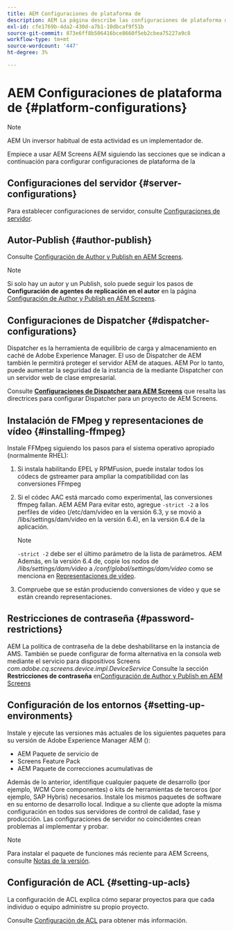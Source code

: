 ```yaml
---
title: AEM Configuraciones de plataforma de
description: AEM La página describe las configuraciones de plataforma de la
exl-id: cfe1769b-4da2-430d-a7b1-10dbcaf9f51b
source-git-commit: 873e6ff8b506416bce8660f5eb2cbea75227a9c8
workflow-type: tm+mt
source-wordcount: '447'
ht-degree: 3%

---
```


# AEM Configuraciones de plataforma de {#platform-configurations}

>[!NOTE]
>
>AEM Un inversor habitual de esta actividad es un implementador de.

Empiece a usar AEM Screens AEM siguiendo las secciones que se indican a continuación para configurar configuraciones de plataforma de la

## Configuraciones del servidor {#server-configurations}

Para establecer configuraciones de servidor, consulte [Configuraciones de servidor](https://experienceleague.adobe.com/en/docs/experience-manager-screens/user-guide/administering/configuring-screens-introduction#ServerConfiguration).

## Autor-Publish {#author-publish}

Consulte [Configuración de Author y Publish en AEM Screens](https://experienceleague.adobe.com/en/docs/experience-manager-screens/user-guide/administering/author-publish/author-and-publish).

>[!NOTE]
>
>Si solo hay un autor y un Publish, solo puede seguir los pasos de **Configuración de agentes de replicación en el autor** en la página [Configuración de Author y Publish en AEM Screens](https://experienceleague.adobe.com/en/docs/experience-manager-screens/user-guide/administering/author-publish/author-and-publish).

## Configuraciones de Dispatcher {#dispatcher-configurations}

Dispatcher es la herramienta de equilibrio de carga y almacenamiento en caché de Adobe Experience Manager. El uso de Dispatcher de AEM también le permitirá proteger el servidor AEM de ataques. AEM Por lo tanto, puede aumentar la seguridad de la instancia de la mediante Dispatcher con un servidor web de clase empresarial.

Consulte **[Configuraciones de Dispatcher para AEM Screens](https://experienceleague.adobe.com/en/docs/experience-manager-screens/user-guide/administering/dispatcher-configurations-aem-screens)** que resalta las directrices para configurar Dispatcher para un proyecto de AEM Screens.

## Instalación de FMpeg y representaciones de vídeo {#installing-ffmpeg}

Instale FFMpeg siguiendo los pasos para el sistema operativo apropiado (normalmente RHEL):

1. Si instala habilitando EPEL y RPMFusion, puede instalar todos los códecs de gstreamer para ampliar la compatibilidad con las conversiones FFmpeg
1. Si el códec AAC está marcado como experimental, las conversiones ffmpeg fallan. AEM AEM Para evitar esto, agregue `-strict -2` a los perfiles de vídeo (/etc/dam/video en la versión 6.3, y se movió a /libs/settings/dam/video en la versión 6.4), en la versión 6.4 de la aplicación.

   >[!NOTE]
   >
   >`-strict -2` debe ser el último parámetro de la lista de parámetros. AEM Además, en la versión 6.4 de, copie los nodos de */libs/settings/dam/video* a */conf/global/settings/dam/video* como se menciona en [Representaciones de vídeo](https://experienceleague.adobe.com/en/docs/experience-manager-screens/user-guide/authoring/product-features/generating-renditions).
1. Compruebe que se están produciendo conversiones de vídeo y que se están creando representaciones.

## Restricciones de contraseña {#password-restrictions}

AEM La política de contraseña de la debe deshabilitarse en la instancia de AMS. También se puede configurar de forma alternativa en la consola web mediante el servicio para dispositivos Screens *com.adobe.cq.screens.device.impl.DeviceService*
Consulte la sección **Restricciones de contraseña** en[Configuración de Author y Publish en AEM Screens](https://experienceleague.adobe.com/en/docs/experience-manager-screens/user-guide/administering/author-publish/author-and-publish)

## Configuración de los entornos {#setting-up-environments}

Instale y ejecute las versiones más actuales de los siguientes paquetes para su versión de Adobe Experience Manager AEM ():

* AEM Paquete de servicio de
* Screens Feature Pack
* AEM Paquete de correcciones acumulativas de

Además de lo anterior, identifique cualquier paquete de desarrollo (por ejemplo, WCM Core
componentes) o kits de herramientas de terceros (por ejemplo, SAP Hybris) necesarios.
Instale los mismos paquetes de software en su entorno de desarrollo local. Indique a su cliente que adopte la misma configuración en todos sus servidores de control de calidad, fase y producción. Las configuraciones de servidor no coincidentes crean problemas al implementar y probar.

>[!NOTE]
>
>Para instalar el paquete de funciones más reciente para AEM Screens, consulte [Notas de la versión](https://experienceleague.adobe.com/es/docs/experience-manager-screens/user-guide/aem-screens-introduction).

## Configuración de ACL {#setting-up-acls}

La configuración de ACL explica cómo separar proyectos para que cada individuo o equipo administre su propio proyecto.

Consulte [Configuración de ACL](https://experienceleague.adobe.com/en/docs/experience-manager-screens/user-guide/administering/setting-up-acls) para obtener más información.

